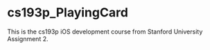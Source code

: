 cs193p_PlayingCard
==================

This is the cs193p iOS development course from Stanford University Assignment 2.
